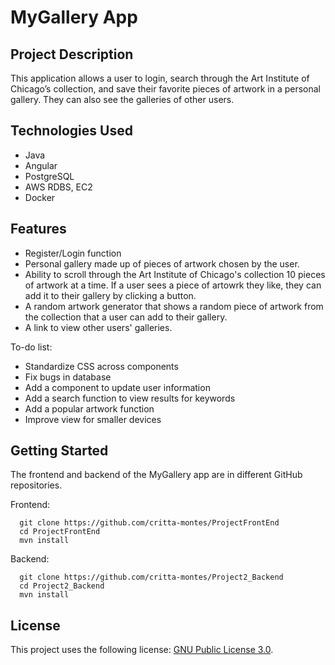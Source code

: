 # MyGallery App

## Project Description
This application allows a user to login, search through the Art Institute of Chicago’s collection, and save their favorite pieces of artwork in a personal gallery. They can also see the galleries of other users.



## Technologies Used

* Java
* Angular
* PostgreSQL  
* AWS RDBS, EC2
* Docker

## Features

* Register/Login function
* Personal gallery made up of pieces of artwork chosen by the user.
* Ability to scroll through the Art Institute of Chicago's collection 10 pieces of artwork at a time. If a user sees a piece of artowrk they like, they can add it to their gallery by clicking a button.
* A random artwork generator that shows a random piece of artwork from the collection that a user can add to their gallery.
* A link to view other users' galleries.

To-do list:
* Standardize CSS across components
* Fix bugs in database  
* Add a component to update user information
* Add a search function to view results for keywords
* Add a popular artwork function
* Improve view for smaller devices

## Getting Started  
The frontend and backend of the MyGallery app are in different GitHub repositories.

Frontend:
```shell
  git clone https://github.com/critta-montes/ProjectFrontEnd
  cd ProjectFrontEnd
  mvn install
```

Backend:
```shell
  git clone https://github.com/critta-montes/Project2_Backend
  cd Project2_Backend
  mvn install
```
  
## License

This project uses the following license: [GNU Public License 3.0](https://www.gnu.org/licenses/gpl-3.0.en.html).
